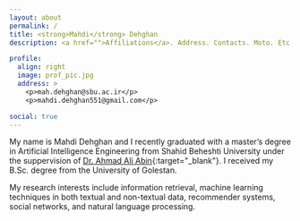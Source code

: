 ```yaml
---
layout: about
permalink: /
title: <strong>Mahdi</strong> Dehghan
description: <a href="">Affiliations</a>. Address. Contacts. Moto. Etc.

profile:
  align: right
  image: prof_pic.jpg
  address: >
    <p>mah.dehghan@sbu.ac.ir</p>
    <p>mahdi.dehghan551@gmail.com</p>

social: true
---
```


My name is Mahdi Dehghan and I recently graduated with a master’s degree in Artificial Intelligence Engineering from Shahid Beheshti University under the suppervision of [Dr. Ahmad Ali Abin](http://facultymembers.sbu.ac.ir/abin/){:target="\_blank"}. I received my B.Sc. degree from the University of Golestan.

My research interests include information retrieval, machine learning techniques in both textual and non-textual data, recommender systems, social networks, and natural language processing.
